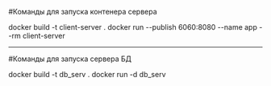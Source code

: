 #Команды для запуска контенера сервера


docker build -t client-server .
docker run --publish 6060:8080 --name app --rm client-server

---

#Команды для запуска сервера БД

docker build -t db_serv .
docker run -d db_serv
